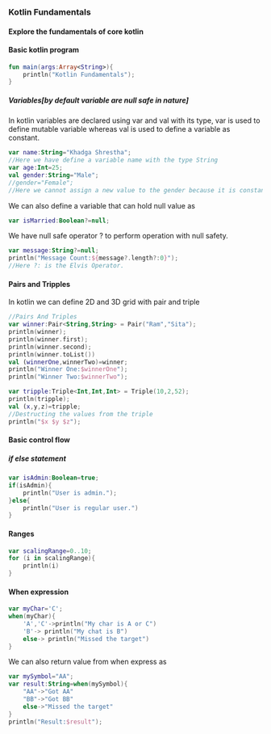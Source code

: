 ### Kotlin Fundamentals
#### Explore the fundamentals of core kotlin

#### Basic kotlin program
```kotlin
fun main(args:Array<String>){
    println("Kotlin Fundamentals");
}
```

##### Variables[by default variable are null safe in nature]
In kotlin variables are declared using var and val with its type,
var is used to define mutable variable whereas val is used to define a variable as constant.

```kotlin
var name:String="Khadga Shrestha";
//Here we have define a variable name with the type String
var age:Int=25;
val gender:String="Male";
//gender="Female";
//Here we cannot assign a new value to the gender because it is constant in its nature.
```
We can also define a variable that can hold null value as
```kotlin
var isMarried:Boolean?=null;
```
We have null safe operator ? to perform operation with null safety.
```kotlin
var message:String?=null;
println("Message Count:${message?.length?:0}");
//Here ?: is the Elvis Operator.
```

#### Pairs and Tripples
In kotlin we can define 2D and 3D grid with pair and triple
```kotlin
//Pairs And Triples
var winner:Pair<String,String> = Pair("Ram","Sita");
println(winner);
println(winner.first);
println(winner.second);
println(winner.toList())
val (winnerOne,winnerTwo)=winner;
println("Winner One:$winnerOne");
println("Winner Two:$winnerTwo");

var tripple:Triple<Int,Int,Int> = Triple(10,2,52);
println(tripple);
val (x,y,z)=tripple;
//Destructing the values from the triple
println("$x $y $z");
```

#### Basic control flow

##### if else statement
```kotlin
var isAdmin:Boolean=true;
if(isAdmin){
    println("User is admin.");
}else{
    println("User is regular user.")
}
```

#### Ranges
```kotlin
var scalingRange=0..10;
for (i in scalingRange){
    println(i)
}
```

#### When expression
```kotlin
var myChar='C';
when(myChar){
    'A','C'->println("My char is A or C")
    'B'-> println("My chat is B")
    else-> println("Missed the target")
}
```
We can also return value from when express as
```kotlin
var mySymbol="AA";
var result:String=when(mySymbol){
    "AA"->"Got AA"
    "BB"->"Got BB"
    else->"Missed the target"
}
println("Result:$result");
```
